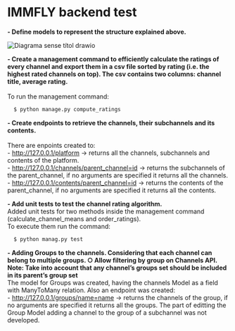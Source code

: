 # IMMFLY backend test

**- Define models to represent the structure explained above.**<br/>

![Diagrama sense títol drawio](https://user-images.githubusercontent.com/120499098/207666548-d0ea31bb-09ac-4c59-8feb-c04450343a45.png)

**- Create a management command to efficiently calculate the ratings of every
channel and export them in a csv file sorted by rating (i.e. the highest rated
channels on top). The csv contains two columns: channel title, average rating.**<br/>
<br/> To run the management command:
  
```bash
  $ python manage.py compute_ratings
```
  
**- Create endpoints to retrieve the channels, their subchannels and its contents.**<br/>
<br/> There are enpoints created to:
<br/> - http://127.0.0.1/platform -> returns all the channels, subchannels and contents of the platform.
<br/> - http://127.0.0.1/channels/parent_channel=id -> returns the subchannels of the parent_channel, if no arguments are specified it returns all the channels. 
<br/> - http://127.0.0.1/contents/parent_channel=id -> returns the contents of the parent_channel, if no arguments are specified it returns all the contents.

**- Add unit tests to test the channel rating algorithm.**<br/>
Added unit tests for two methods inside the management command (calculate_channel_means and order_ratings). 
<br/> To execute them run the command:
```bash
  $ python manag.py test
```
**- Adding Groups to the channels. Considering that each channel can belong to
multiple groups.
○ Allow filtering by group on Channels API.
Note: Take into account that any channel’s groups set should be included in its
parent’s group set**<br/>
The model for Groups was created, having the channels Model as a field with ManyToMany relation. Also an endpoint was created:
<br/> - http://127.0.0.1/groups/name=name -> returns the channels of the group, if no arguments are specified it returns all the groups.
The part of editting the Group Model adding a channel to the group of a subchannel was not developed.

